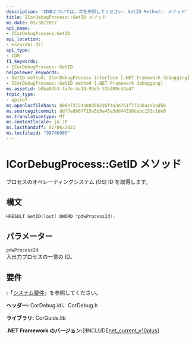 ```yaml
---
description: '詳細については、次を参照してください: GetID Method:: メソッド'
title: ICorDebugProcess::GetID メソッド
ms.date: 03/30/2017
api_name:
- ICorDebugProcess.GetID
api_location:
- mscordbi.dll
api_type:
- COM
f1_keywords:
- ICorDebugProcess::GetID
helpviewer_keywords:
- GetID method, ICorDebugProcess interface [.NET Framework debugging]
- ICorDebugProcess::GetID method [.NET Framework debugging]
ms.assetid: b0ba8453-fa7e-4c14-93e5-335409cd4a47
topic_type:
- apiref
ms.openlocfilehash: 806e73724a88d08235f4a3e751f771abace1ad56
ms.sourcegitcommit: ddf7edb67715a5b9a45e3dd44536dabc153c1de0
ms.translationtype: MT
ms.contentlocale: ja-JP
ms.lasthandoff: 02/06/2021
ms.locfileid: "99746985"
---
```

# <a name="icordebugprocessgetid-method"></a>ICorDebugProcess::GetID メソッド

プロセスのオペレーティングシステム (OS) ID を取得します。  
  
## <a name="syntax"></a>構文  
  
```cpp  
HRESULT GetID([out] DWORD *pdwProcessId);  
```  
  
## <a name="parameters"></a>パラメーター  

 `pdwProcessId`  
 入出力プロセスの一意の ID。  
  
## <a name="requirements"></a>要件  

 **:**「[システム要件](../../get-started/system-requirements.md)」を参照してください。  
  
 **ヘッダー:** CorDebug.idl、CorDebug.h  
  
 **ライブラリ:** CorGuids.lib  
  
 **.NET Framework のバージョン:**[!INCLUDE[net_current_v10plus](../../../../includes/net-current-v10plus-md.md)]
